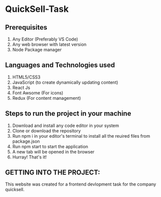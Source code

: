 # QuickSell-Task

## Prerequisites

1. Any Editor (Preferably VS Code)
2. Any web browser with latest version
3. Node Package manager 

## Languages and Technologies used
1. HTML5/CSS3
2. JavaScript (to create dynamically updating content)
3. React Js
4. Font Awsome (For icons)
5. Redux (For content management)

## Steps to run the project in your machine
1. Download and install any code editor in your system
2. Clone or download the repository
3. Run npm i in your editor's terminal to install all the reuired files from package.json
4. Run npm start to start the application
5. A new tab will be opened in the browser 
6. Hurray! That's it!
    

## GETTING INTO THE PROJECT:
This website was created for a frontend devlopment task for the company quicksell. 

